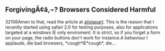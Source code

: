 <article><h2>ForgivingÃ¢â‚¬? Browsers Considered Harmful</h2><time><span class="day">3</span><span class="month">2</span><span class="year">106</span></time>Amen to that, read the article at <a href="http://www.alistapart.com/articles/forgiving">alistapart</a>. This is the reason that I recently started using safari 2.0 for testing purposes, also for applications targeted at a windows IE only enviroment. It is strict, so if you forget a form on your page, the radio buttons don't work for instance.A behaviour I applaude, die bad browsers, *cough*IE*cough*, die...</article>
